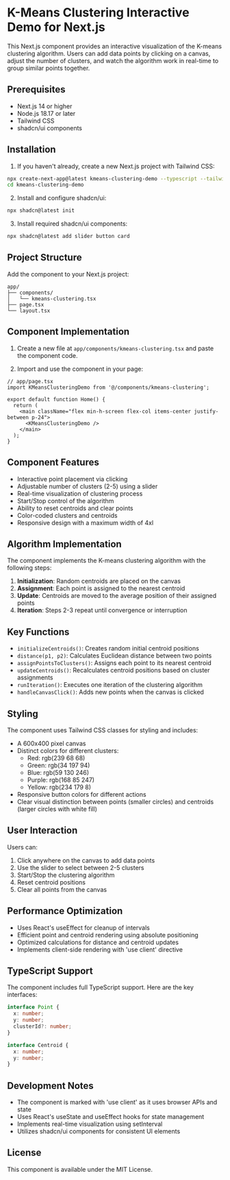 # K-Means Clustering Interactive Demo for Next.js

This Next.js component provides an interactive visualization of the K-means clustering algorithm. Users can add data points by clicking on a canvas, adjust the number of clusters, and watch the algorithm work in real-time to group similar points together.

## Prerequisites

- Next.js 14 or higher
- Node.js 18.17 or later
- Tailwind CSS
- shadcn/ui components

## Installation

1. If you haven't already, create a new Next.js project with Tailwind CSS:
```bash
npx create-next-app@latest kmeans-clustering-demo --typescript --tailwind --eslint
cd kmeans-clustering-demo
```

2. Install and configure shadcn/ui:
```bash
npx shadcn@latest init
```

3. Install required shadcn/ui components:
```bash
npx shadcn@latest add slider button card
```

## Project Structure

Add the component to your Next.js project:

```plaintext
app/
├── components/
│   └── kmeans-clustering.tsx
├── page.tsx
└── layout.tsx
```

## Component Implementation

1. Create a new file at `app/components/kmeans-clustering.tsx` and paste the component code.

2. Import and use the component in your page:

```tsx
// app/page.tsx
import KMeansClusteringDemo from '@/components/kmeans-clustering';

export default function Home() {
  return (
    <main className="flex min-h-screen flex-col items-center justify-between p-24">
      <KMeansClusteringDemo />
    </main>
  );
}
```

## Component Features

- Interactive point placement via clicking
- Adjustable number of clusters (2-5) using a slider
- Real-time visualization of clustering process
- Start/Stop control of the algorithm
- Ability to reset centroids and clear points
- Color-coded clusters and centroids
- Responsive design with a maximum width of 4xl

## Algorithm Implementation

The component implements the K-means clustering algorithm with the following steps:

1. **Initialization**: Random centroids are placed on the canvas
2. **Assignment**: Each point is assigned to the nearest centroid
3. **Update**: Centroids are moved to the average position of their assigned points
4. **Iteration**: Steps 2-3 repeat until convergence or interruption

## Key Functions

- `initializeCentroids()`: Creates random initial centroid positions
- `distance(p1, p2)`: Calculates Euclidean distance between two points
- `assignPointsToClusters()`: Assigns each point to its nearest centroid
- `updateCentroids()`: Recalculates centroid positions based on cluster assignments
- `runIteration()`: Executes one iteration of the clustering algorithm
- `handleCanvasClick()`: Adds new points when the canvas is clicked

## Styling

The component uses Tailwind CSS classes for styling and includes:

- A 600x400 pixel canvas
- Distinct colors for different clusters:
  - Red: rgb(239 68 68)
  - Green: rgb(34 197 94)
  - Blue: rgb(59 130 246)
  - Purple: rgb(168 85 247)
  - Yellow: rgb(234 179 8)
- Responsive button colors for different actions
- Clear visual distinction between points (smaller circles) and centroids (larger circles with white fill)

## User Interaction

Users can:

1. Click anywhere on the canvas to add data points
2. Use the slider to select between 2-5 clusters
3. Start/Stop the clustering algorithm
4. Reset centroid positions
5. Clear all points from the canvas

## Performance Optimization

- Uses React's useEffect for cleanup of intervals
- Efficient point and centroid rendering using absolute positioning
- Optimized calculations for distance and centroid updates
- Implements client-side rendering with 'use client' directive

## TypeScript Support

The component includes full TypeScript support. Here are the key interfaces:

```typescript
interface Point {
  x: number;
  y: number;
  clusterId?: number;
}

interface Centroid {
  x: number;
  y: number;
}
```

## Development Notes

- The component is marked with 'use client' as it uses browser APIs and state
- Uses React's useState and useEffect hooks for state management
- Implements real-time visualization using setInterval
- Utilizes shadcn/ui components for consistent UI elements

## License

This component is available under the MIT License.
